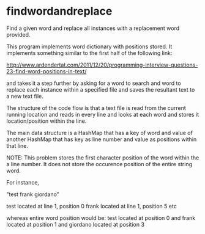 # findwordandreplace
Find a given word and replace all instances with a replacement word provided.

This program implements word dictionary with positions stored. It implements something similar to the
first half of the following link:

http://www.ardendertat.com/2011/12/20/programming-interview-questions-23-find-word-positions-in-text/

and takes it a step further by asking for a word to search and word to replace each instance within a
specified file and saves the resultant text to a new text file.

The structure of the code flow is that a text file is read from the current running location and reads
in every line and looks at each word and stores it location/position within the line.

The main data structure is a HashMap that has a key of word and value of another HashMap that has key
as line number and value as positions within that line.

NOTE: This problem stores the first character position of the word within the a line number.
It does not store the occurence position of the entire string word.

For instance,

"test frank giordano" 

test located at line 1, position 0
frank located at line 1, position 5
etc

whereas entire word position would be:
test located at position 0 and frank located at position 1 and giordano located at position 3
